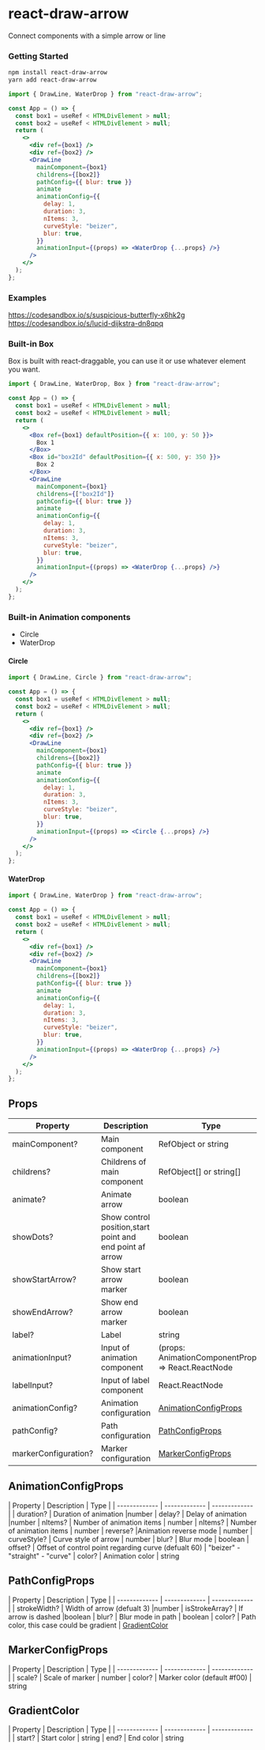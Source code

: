 # react-draw-arrow

Connect components with a simple arrow or line

### Getting Started

```bash
npm install react-draw-arrow
yarn add react-draw-arrow
```

```jsx
import { DrawLine, WaterDrop } from "react-draw-arrow";

const App = () => {
  const box1 = useRef < HTMLDivElement > null;
  const box2 = useRef < HTMLDivElement > null;
  return (
    <>
      <div ref={box1} />
      <div ref={box2} />
      <DrawLine
        mainComponent={box1}
        childrens={[box2]}
        pathConfig={{ blur: true }}
        animate
        animationConfig={{
          delay: 1,
          duration: 3,
          nItems: 3,
          curveStyle: "beizer",
          blur: true,
        }}
        animationInput={(props) => <WaterDrop {...props} />}
      />
    </>
  );
};
```

### Examples

https://codesandbox.io/s/suspicious-butterfly-x6hk2g
https://codesandbox.io/s/lucid-dijkstra-dn8qpq

### Built-in Box

Box is built with react-draggable, you can use it or use whatever element you want.

```jsx
import { DrawLine, WaterDrop, Box } from "react-draw-arrow";

const App = () => {
  const box1 = useRef < HTMLDivElement > null;
  const box2 = useRef < HTMLDivElement > null;
  return (
    <>
      <Box ref={box1} defaultPosition={{ x: 100, y: 50 }}>
        Box 1
      </Box>
      <Box id="box2Id" defaultPosition={{ x: 500, y: 350 }}>
        Box 2
      </Box>
      <DrawLine
        mainComponent={box1}
        childrens={["box2Id"]}
        pathConfig={{ blur: true }}
        animate
        animationConfig={{
          delay: 1,
          duration: 3,
          nItems: 3,
          curveStyle: "beizer",
          blur: true,
        }}
        animationInput={(props) => <WaterDrop {...props} />}
      />
    </>
  );
};
```

### Built-in Animation components

- Circle
- WaterDrop

#### Circle

```jsx
import { DrawLine, Circle } from "react-draw-arrow";

const App = () => {
  const box1 = useRef < HTMLDivElement > null;
  const box2 = useRef < HTMLDivElement > null;
  return (
    <>
      <div ref={box1} />
      <div ref={box2} />
      <DrawLine
        mainComponent={box1}
        childrens={[box2]}
        pathConfig={{ blur: true }}
        animate
        animationConfig={{
          delay: 1,
          duration: 3,
          nItems: 3,
          curveStyle: "beizer",
          blur: true,
        }}
        animationInput={(props) => <Circle {...props} />}
      />
    </>
  );
};
```

#### WaterDrop

```jsx
import { DrawLine, WaterDrop } from "react-draw-arrow";

const App = () => {
  const box1 = useRef < HTMLDivElement > null;
  const box2 = useRef < HTMLDivElement > null;
  return (
    <>
      <div ref={box1} />
      <div ref={box2} />
      <DrawLine
        mainComponent={box1}
        childrens={[box2]}
        pathConfig={{ blur: true }}
        animate
        animationConfig={{
          delay: 1,
          duration: 3,
          nItems: 3,
          curveStyle: "beizer",
          blur: true,
        }}
        animationInput={(props) => <WaterDrop {...props} />}
      />
    </>
  );
};
```

## Props

| Property             | Description                                              | Type                                                |
| -------------------- | -------------------------------------------------------- | --------------------------------------------------- |
| mainComponent?       | Main component                                           | RefObject<HTMLElement> or string                    |
| childrens?           | Childrens of main component                              | RefObject<HTMLElement>[] or string[]                |
| animate?             | Animate arrow                                            | boolean                                             |
| showDots?            | Show control position,start point and end point af arrow | boolean                                             |
| showStartArrow?      | Show start arrow marker                                  | boolean                                             |
| showEndArrow?        | Show end arrow marker                                    | boolean                                             |
| label?               | Label                                                    | string                                              |
| animationInput?      | Input of animation component                             | (props: AnimationComponentProps) => React.ReactNode |
| labelInput?          | Input of label component                                 | React.ReactNode                                     |
| animationConfig?     | Animation configuration                                  | [AnimationConfigProps](#animationConfigProps)       |
| pathConfig?          | Path configuration                                       | [PathConfigProps](#pathConfigProps)                 |
| markerConfiguration? | Marker configuration                                     | [MarkerConfigProps](#markerConfigProps)             |

## AnimationConfigProps

<a name="animationConfigProps"></a>
| Property | Description | Type |
| ------------- | ------------- | ------------- |
| duration? | Duration of animation |number
| delay? | Delay of animation |number
| nItems? | Number of animation items | number
| nItems? | Number of animation items | number
| reverse? |Animation reverse mode | number
| curveStyle? | Curve style of arrow | number
| blur? | Blur mode | boolean
| offset? | Offset of control point regarding curve (defualt 60) | "beizer" -"straight" - "curve"
| color? | Animation color | string

## PathConfigProps

<a name="pathConfigProps"></a>
| Property | Description | Type |
| ------------- | ------------- | ------------- |
| strokeWidth? | Width of arrow (defualt 3) |number
| isStrokeArray? | If arrow is dashed |boolean
| blur? | Blur mode in path | boolean
| color? | Path color, this case could be gradient | [GradientColor](#gradientColor)

## MarkerConfigProps

<a name="markerConfigProps"></a>
| Property | Description | Type |
| ------------- | ------------- | ------------- |
| scale? | Scale of marker | number
| color? | Marker color (default #f00) | string

## GradientColor

<a name="gradientColor"></a>
| Property | Description | Type |
| ------------- | ------------- | ------------- |
| start? | Start color | string
| end? | End color | string
